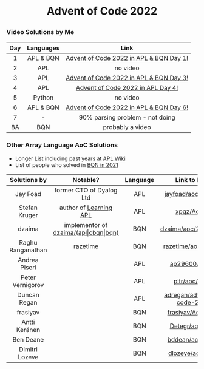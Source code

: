 # <p align="center">Advent of Code 2022</p>
### Video Solutions by Me

|  Day  | Languages |                                  Link                                   |
| :---: | :-------: | :---------------------------------------------------------------------: |
|   1   | APL & BQN | [Advent of Code 2022 in APL & BQN Day 1!](https://youtu.be/27Eeys7rLSc) |
|   2   |    APL    |                                no video                                 |
|   3   |    APL    | [Advent of Code 2022 in APL & BQN Day 3!](https://youtu.be/p0bg5M_R2aQ) |
|   4   |    APL    |    [Advent of Code 2022 in APL Day 4!](https://youtu.be/eEbcQrn9e0g)    |
|   5   |  Python   |                                no video                                 |
|   6   | APL & BQN | [Advent of Code 2022 in APL & BQN Day 6!](https://youtu.be/A-sUyER70gk) |
|   7   |     -     |                     90% parsing problem - not doing                     |
|  8A   |    BQN    |                             probably a video                            |

### Other Array Language AoC Solutions

* Longer List including past years at [APL Wiki](https://aplwiki.com/wiki/Advent_of_Code)
* List of people who solved in [BQN in 2021](https://mlochbaum.github.io/BQN/community/aoc.html)

|Solutions by|Notable?|Language|Link to Repo|
|:-:|:-:|:-:|:-:|
|Jay Foad|former CTO of Dyalog Ltd|APL|[jayfoad/aoc2022apl](https://github.com/jayfoad/aoc2022apl)||
|Stefan Kruger|author of [Learning APL](https://xpqz.github.io/learnapl/intro.html)|APL|[xpqz/AoC22](https://github.com/xpqz/AoC22/)|
|dzaima|implementor of [dzaima/(apl\|cbqn\|bqn)](https://github.com/dzaima)|BQN|[dzaima/aoc/2022/BQN](https://github.com/dzaima/aoc/tree/master/2022/BQN)|
|Raghu Ranganathan|razetime|BQN|[razetime/aoc/22/bqn](https://github.com/razetime/aoc/tree/main/22/bqn)
|Andrea Piseri||APL|[ap29600/aoc22](https://github.com/ap29600/aoc22)|
|Peter Vernigorov||APL|[pitr/aoc/2022](https://github.com/pitr/aoc/tree/main/2022)|
|Duncan Regan||APL|[adregan/advent-of-code-2022](https://git.sr.ht/~adregan/advent-of-code-2022/tree/main/item/apl)|
|frasiyav||BQN|[frasiyav/AoC2022](https://github.com/frasiyav/AoC2022)|
|Antti Keränen||BQN|[Detegr/aoc2022](https://github.com/Detegr/aoc2022)|
|Ben Deane||BQN|[bddean/aoc/2022](https://github.com/bddean/aoc/tree/main/2022)|
|Dimitri Lozeve||BQN|[dlozeve/aoc2022](https://github.com/dlozeve/aoc2022)|

